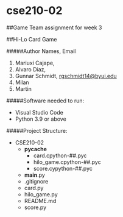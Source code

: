 # cse210-02

##Game Team assignment for week 3 

##Hi-Lo Card Game


#####Author Names, Email
1. Mariuxi Cajape, 
2. Alvaro Diaz, 
3. Gunnar Schmidt, rgschmidt14@byui.edu
4. Milan
5. Martin

#####Software needed to run:
* Visual Studio Code
* Python 3.9 or above

#####Project Structure:
- CSE210-02
    - __pycache__
        - card.cpython-##.pyc
        - hilo_game.cpython-##.pyc
        - score.cypython-##.pyc
    - __main__.py
    - .gitignore
    - card.py
    - hilo_game.py
    - README.md
    - score.py